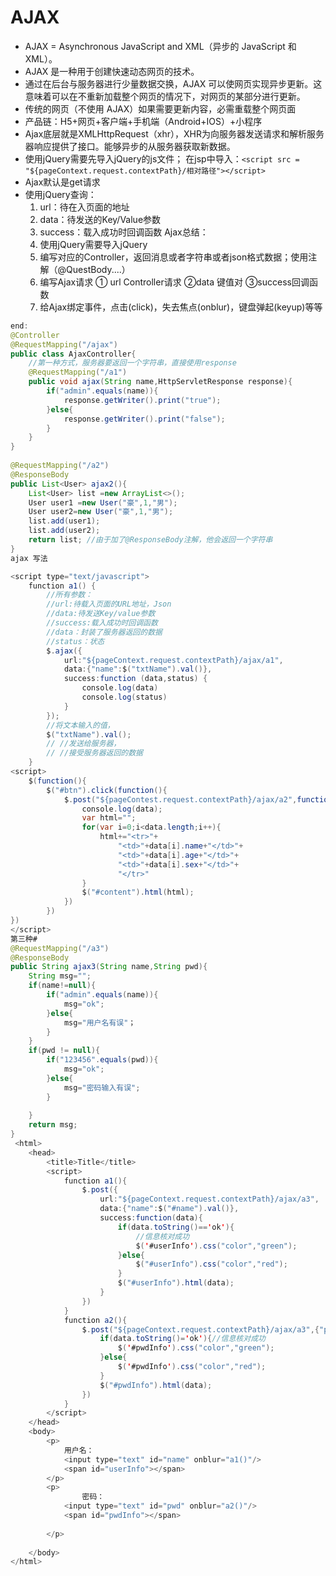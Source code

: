 # AJAX
* AJAX = Asynchronous JavaScript and XML（异步的 JavaScript 和 XML）。
* AJAX 是一种用于创建快速动态网页的技术。
* 通过在后台与服务器进行少量数据交换，AJAX 可以使网页实现异步更新。这意味着可以在不重新加载整个网页的情况下，对网页的某部分进行更新。
* 传统的网页（不使用 AJAX）如果需要更新内容，必需重载整个网页面
* 产品链：H5+网页+客户端+手机端（Android+IOS）+小程序
* Ajax底层就是XMLHttpRequest（xhr），XHR为向服务器发送请求和解析服务器响应提供了接口。能够异步的从服务器获取新数据。
* 使用jQuery需要先导入jQuery的js文件；
	在jsp中导入：```<script src = "${pageContext.request.contextPath}/相对路径"></script>```
* Ajax默认是get请求
* 使用jQuery查询：
	1. url：待在入页面的地址
	2. data：待发送的Key/Value参数
	3. success：载入成功时回调函数
Ajax总结：
	1. 使用jQuery需要导入jQuery
	2. 编写对应的Controller，返回消息或者字符串或者json格式数据；使用注解（@QuestBody....）
	3. 编写Ajax请求		① url Controller请求 ②data  键值对 ③success回调函数
	4. 给Ajax绑定事件，点击(click)，失去焦点(onblur)，键盘弹起(keyup)等等

```java
end:
@Controller
@RequestMapping("/ajax")
public class AjaxController{
    //第一种方式，服务器要返回一个字符串，直接使用response
    @RequestMapping("/a1")
    public void ajax(String name,HttpServletResponse response){
        if("admin".equals(name)){
            response.getWriter().print("true");
        }else{
            response.getWriter().print("false");
        }
    }
}
​
@RequestMapping("/a2")
@ResponseBody
public List<User> ajax2(){
    List<User> list =new ArrayList<>();
    User user1 =new User("豪",1,"男");
    User user2=new User("豪",1,"男");
    list.add(user1);
    list.add(user2);
    return list; //由于加了@ResponseBody注解，他会返回一个字符串
}
ajax 写法

<script type="text/javascript">
    function a1() {
        //所有参数：
        //url:待载入页面的URL地址，Json
        //data:待发送Key/value参数
        //success:载入成功时回调函数
        //data：封装了服务器返回的数据
        //status：状态
        $.ajax({
            url:"${pageContext.request.contextPath}/ajax/a1",
            data:{"name":$("txtName").val()},
            success:function (data,status) {
                console.log(data)
                console.log(status)
            }
        });
        //将文本输入的值，
        $("txtName").val();
        // //发送给服务器，
        // //接受服务器返回的数据
    }
<script>
    $(function(){
        $("#btn").click(function(){
            $.post("${pageContest.request.contextPath}/ajax/a2",function(data){
                console.log(data);
                var html="";
                for(var i=0;i<data.length;i++){
                    html+="<tr>"+
                        "<td>"+data[i].name+"</td>"+
                        "<td>"+data[i].age+"</td>"+
                        "<td>"+data[i].sex+"</td>"+
                        "</tr>"
                }
                $("#content").html(html);
            })
        })
})
</script>    
第三种#
@RequestMapping("/a3")
@ResponseBody
public String ajax3(String name,String pwd){
    String msg="";
    if(name!=null){
        if("admin".equals(name)){
            msg="ok";
        }else{
            msg="用户名有误"；
        }
    }
    if(pwd != null){
        if("123456".equals(pwd)){
            msg="ok";
        }else{
            msg="密码输入有误";
        }
            
    }
    return msg;
}
 <html>
    <head>
        <title>Title</title>
        <script>
            function a1(){
                $.post({
                    url:"${pageContext.request.contextPath}/ajax/a3",
                    data:{"name":$("#name").val()},
                    success:function(data){
                        if(data.toString()=='ok'){
                            //信息核对成功
                            $('#userInfo').css("color","green");
                        }else{
                            $("#userInfo").css("color","red");
                        }
                        $("#userInfo").html(data);
                    }
                })
            }
            function a2(){
                $.post("${pageContext.request.contextPath}/ajax/a3",{"pwd":$("pwd").val()},function(data){
                    if(data.toString()='ok'){//信息核对成功
                        $('#pwdInfo').css("color","green");                     
                    }else{
                        $('#pwdInfo').css("color","red");
                    }
                    $("#pwdInfo").html(data);
                })
            }
        </script>
    </head>
    <body>
        <p>
            用户名：
            <input type="text" id="name" onblur="a1()"/>
            <span id="userInfo"></span>
        </p>
        <p>
                密码：
            <input type="text" id="pwd" onblur="a2()"/>
            <span id="pwdInfo"></span>
            
        </p>   
        
    </body>
</html>
```